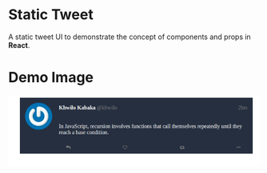 # Static Tweet

A static tweet UI to demonstrate the concept of components and props in **React**.    

# Demo Image

![Alt_Text](https://github.com/khwilo/static-tweet/blob/master/public/static-tweet-demo.png)
